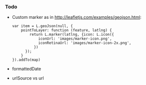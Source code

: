### Todo

- Custom marker as in http://leafletjs.com/examples/geojson.html:

  ```
  var item = L.geoJson(null, {
      pointToLayer: function (feature, latlng) {
          return L.marker(latlng, {icon: L.icon({
              iconUrl: 'images/marker-icon.png',
              iconRetinaUrl: 'images/marker-icon-2x.png',
            })
        });
      }
  }).addTo(map)
  ```

- formattedDate
- urlSource vs url